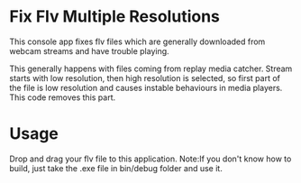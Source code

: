 # Fix Flv Multiple Resolutions
This console app fixes flv files which are generally downloaded from webcam streams and have trouble playing.

This generally happens with files coming from replay media catcher. Stream starts with low resolution, then high resolution is selected, so first part of the file is low resolution and causes instable behaviours in media players. This code removes this part.

# Usage
Drop and drag your flv file to this application.
Note:If you don't know how to build, just take the .exe file in bin/debug folder and use it.

